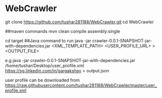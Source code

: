 # WebCrawler
git clone https://github.com/tushar281188/WebCrawler.git
cd WebCrawler


##maven commands
mvn clean compile assembly:single

cd target
##Java command to run
java -jar crawler-0.0.1-SNAPSHOT-jar-with-dependencies.jar <XML_TEMPLATE_PATH> <USER_PROFILE_URL> > <OUTPUT_FILE>

e.g java -jar crawler-0.0.1-SNAPSHOT-jar-with-dependencies.jar /home/tushar/Desktop/user_profile.xml https://sg.linkedin.com/in/gargakshay > output.json
 
user profile can be downloaded from https://raw.githubusercontent.com/tushar281188/WebCrawler/master/user_profile.xml
